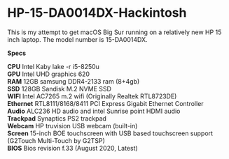 # HP-15-DA0014DX-Hackintosh

This is my attempt to get macOS Big Sur running on a relatively new HP 15 inch laptop. The model number is 15-DA0014DX.
  
**Specs**  
  
**CPU**     Intel Kaby lake -r i5-8250u  
**GPU**     Intel UHD graphics 620  
**RAM**     12GB samsung DDR4-2133 ram (8+4gb)  
**SSD**     128GB Sandisk M.2 NVME SSD  
**WIFI**    Intel AC7265 m.2 wifi (Originally Realtek RTL8723DE)  
**Ethernet** RTL8111/8168/8411 PCI Express Gigabit Ethernet Controller  
**Audio**   ALC236 HD audio and intel Sunrise point HDMI audio  
**Trackpad**   Synaptics PS2 trackpad  
**Webcam**   HP truvision USB webcam (built-in)  
**Screen**   15-inch BOE touchscreen with USB based touchscreen support (G2Touch Multi-Touch by G2TSP)  
**BIOS**  Bios revision f.33 (August 2020, Latest)
 

